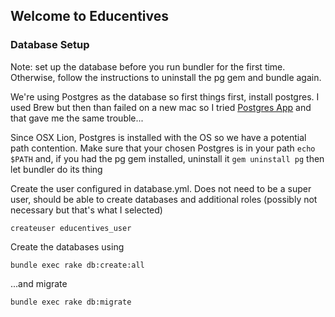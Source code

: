 ## Welcome to Educentives

### Database Setup

Note: set up the database before you run bundler for the first time.  Otherwise, follow the instructions to uninstall the pg gem and bundle again.

We're using Postgres as the database so first things first, install postgres.  I used Brew but then than failed on a new mac so I tried [Postgres App](http://postgresapp.com) and that gave me the same trouble...

Since OSX Lion, Postgres is installed with the OS so we have a potential path contention.  Make sure that your chosen Postgres is in your path `echo $PATH` and, if you had the pg gem installed, uninstall it `gem uninstall pg` then let bundler do its thing

Create the user configured in database.yml.  Does not need to be a super user, should be able to create databases and additional roles (possibly not necessary but that's what I selected)

`createuser educentives_user`

Create the databases using 

`bundle exec rake db:create:all`

...and migrate

`bundle exec rake db:migrate`




